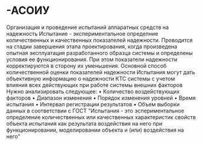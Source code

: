 # -АСОИУ
Организация и проведение испытаний аппаратных средств на надежность
Испытание - экспериментальное определние количественных и качественных показателей надежности. Проводится на стадии завершения этапа проектирования, когда произведена опытная эксплуатация разработанного образца системы и определены условия ее функционирования. При этом показатели надежности корректируются в сторону их уменьшения.
Основной способ количественной оценки показателей надежности
Испытания могут дать объективную информацию о надежности КТС системы с учетом влияния всех действующих при работе системы внешних факторов
Нужно анализировать следующее:
•	Количество воздействующих факторов
•	Диапазон изменения 
•	Порядок изменения уровней
•	Время испытания 
•	Интервал регистрации результатов
•	Объем выборки данных
в соответствии с ГОСТ "Испытания - это эспериментальное определение количественных или качественных характеристик свойств объекта испытания как результата воздействия на него при функционировании, моделировании объекта и (или) воздействия на него"
